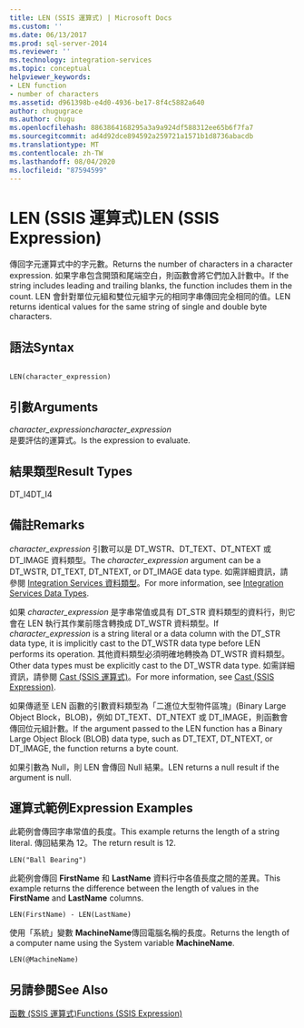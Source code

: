 ```yaml
---
title: LEN (SSIS 運算式) | Microsoft Docs
ms.custom: ''
ms.date: 06/13/2017
ms.prod: sql-server-2014
ms.reviewer: ''
ms.technology: integration-services
ms.topic: conceptual
helpviewer_keywords:
- LEN function
- number of characters
ms.assetid: d961398b-e4d0-4936-be17-8f4c5882a640
author: chugugrace
ms.author: chugu
ms.openlocfilehash: 8863864168295a3a9a924df588312ee65b6f7fa7
ms.sourcegitcommit: ad4d92dce894592a259721a1571b1d8736abacdb
ms.translationtype: MT
ms.contentlocale: zh-TW
ms.lasthandoff: 08/04/2020
ms.locfileid: "87594599"
---
```

# <a name="len-ssis-expression"></a><span data-ttu-id="7df3d-102">LEN (SSIS 運算式)</span><span class="sxs-lookup"><span data-stu-id="7df3d-102">LEN (SSIS Expression)</span></span>
  <span data-ttu-id="7df3d-103">傳回字元運算式中的字元數。</span><span class="sxs-lookup"><span data-stu-id="7df3d-103">Returns the number of characters in a character expression.</span></span> <span data-ttu-id="7df3d-104">如果字串包含開頭和尾端空白，則函數會將它們加入計數中。</span><span class="sxs-lookup"><span data-stu-id="7df3d-104">If the string includes leading and trailing blanks, the function includes them in the count.</span></span> <span data-ttu-id="7df3d-105">LEN 會針對單位元組和雙位元組字元的相同字串傳回完全相同的值。</span><span class="sxs-lookup"><span data-stu-id="7df3d-105">LEN returns identical values for the same string of single and double byte characters.</span></span>  
  
## <a name="syntax"></a><span data-ttu-id="7df3d-106">語法</span><span class="sxs-lookup"><span data-stu-id="7df3d-106">Syntax</span></span>  
  
```  
  
LEN(character_expression)  
```  
  
## <a name="arguments"></a><span data-ttu-id="7df3d-107">引數</span><span class="sxs-lookup"><span data-stu-id="7df3d-107">Arguments</span></span>  
 <span data-ttu-id="7df3d-108">*character_expression*</span><span class="sxs-lookup"><span data-stu-id="7df3d-108">*character_expression*</span></span>  
 <span data-ttu-id="7df3d-109">是要評估的運算式。</span><span class="sxs-lookup"><span data-stu-id="7df3d-109">Is the expression to evaluate.</span></span>  
  
## <a name="result-types"></a><span data-ttu-id="7df3d-110">結果類型</span><span class="sxs-lookup"><span data-stu-id="7df3d-110">Result Types</span></span>  
 <span data-ttu-id="7df3d-111">DT_I4</span><span class="sxs-lookup"><span data-stu-id="7df3d-111">DT_I4</span></span>  
  
## <a name="remarks"></a><span data-ttu-id="7df3d-112">備註</span><span class="sxs-lookup"><span data-stu-id="7df3d-112">Remarks</span></span>  
 <span data-ttu-id="7df3d-113">*character_expression* 引數可以是 DT_WSTR、DT_TEXT、DT_NTEXT 或 DT_IMAGE 資料類型。</span><span class="sxs-lookup"><span data-stu-id="7df3d-113">The *character_expression* argument can be a DT_WSTR, DT_TEXT, DT_NTEXT, or DT_IMAGE data type.</span></span> <span data-ttu-id="7df3d-114">如需詳細資訊，請參閱 [Integration Services 資料類型](../data-flow/integration-services-data-types.md)。</span><span class="sxs-lookup"><span data-stu-id="7df3d-114">For more information, see [Integration Services Data Types](../data-flow/integration-services-data-types.md).</span></span>  
  
 <span data-ttu-id="7df3d-115">如果 *character_expression* 是字串常值或具有 DT_STR 資料類型的資料行，則它會在 LEN 執行其作業前隱含轉換成 DT_WSTR 資料類型。</span><span class="sxs-lookup"><span data-stu-id="7df3d-115">If *character_expression* is a string literal or a data column with the DT_STR data type, it is implicitly cast to the DT_WSTR data type before LEN performs its operation.</span></span> <span data-ttu-id="7df3d-116">其他資料類型必須明確地轉換為 DT_WSTR 資料類型。</span><span class="sxs-lookup"><span data-stu-id="7df3d-116">Other data types must be explicitly cast to the DT_WSTR data type.</span></span> <span data-ttu-id="7df3d-117">如需詳細資訊，請參閱 [Cast &#40;SSIS 運算式&#41;](cast-ssis-expression.md)。</span><span class="sxs-lookup"><span data-stu-id="7df3d-117">For more information, see [Cast &#40;SSIS Expression&#41;](cast-ssis-expression.md).</span></span>  
  
 <span data-ttu-id="7df3d-118">如果傳遞至 LEN 函數的引數資料類型為「二進位大型物件區塊」(Binary Large Object Block，BLOB)，例如 DT_TEXT、DT_NTEXT 或 DT_IMAGE，則函數會傳回位元組計數。</span><span class="sxs-lookup"><span data-stu-id="7df3d-118">If the argument passed to the LEN function has a Binary Large Object Block (BLOB) data type, such as DT_TEXT, DT_NTEXT, or DT_IMAGE, the function returns a byte count.</span></span>  
  
 <span data-ttu-id="7df3d-119">如果引數為 Null，則 LEN 會傳回 Null 結果。</span><span class="sxs-lookup"><span data-stu-id="7df3d-119">LEN returns a null result if the argument is null.</span></span>  
  
## <a name="expression-examples"></a><span data-ttu-id="7df3d-120">運算式範例</span><span class="sxs-lookup"><span data-stu-id="7df3d-120">Expression Examples</span></span>  
 <span data-ttu-id="7df3d-121">此範例會傳回字串常值的長度。</span><span class="sxs-lookup"><span data-stu-id="7df3d-121">This example returns the length of a string literal.</span></span> <span data-ttu-id="7df3d-122">傳回結果為 12。</span><span class="sxs-lookup"><span data-stu-id="7df3d-122">The return result is 12.</span></span>  
  
```  
LEN("Ball Bearing")  
```  
  
 <span data-ttu-id="7df3d-123">此範例會傳回 **FirstName** 和 **LastName** 資料行中各值長度之間的差異。</span><span class="sxs-lookup"><span data-stu-id="7df3d-123">This example returns the difference between the length of values in the **FirstName** and **LastName** columns.</span></span>  
  
```  
LEN(FirstName) - LEN(LastName)  
```  
  
 <span data-ttu-id="7df3d-124">使用「系統」變數 **MachineName**傳回電腦名稱的長度。</span><span class="sxs-lookup"><span data-stu-id="7df3d-124">Returns the length of a computer name using the System variable **MachineName**.</span></span>  
  
```  
LEN(@MachineName)  
```  
  
## <a name="see-also"></a><span data-ttu-id="7df3d-125">另請參閱</span><span class="sxs-lookup"><span data-stu-id="7df3d-125">See Also</span></span>  
 [<span data-ttu-id="7df3d-126">函數 &#40;SSIS 運算式&#41;</span><span class="sxs-lookup"><span data-stu-id="7df3d-126">Functions &#40;SSIS Expression&#41;</span></span>](functions-ssis-expression.md)  
  
  
